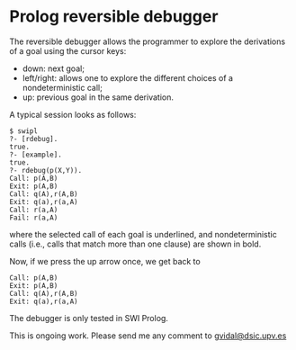 # Prolog reversible debugger

The reversible debugger allows the programmer to explore the derivations of a goal using the cursor keys:

* down: next goal;
* left/right: allows one to explore the different choices of a nondeterministic call;
* up: previous goal in the same derivation.

A typical session looks as follows:

```
$ swipl
?- [rdebug].
true.
?- [example].
true.
?- rdebug(p(X,Y)).
Call: p(A,B)
Exit: p(A,B)
Call: q(A),r(A,B)
Exit: q(a),r(a,A)
Call: r(a,A)
Fail: r(a,A)
```
where the selected call of each goal is underlined, and nondeterministic calls (i.e., calls that match more than one clause) are shown in bold.

Now, if we press the up arrow once, we get back to

```
Call: p(A,B)
Exit: p(A,B)
Call: q(A),r(A,B) 
Exit: q(a),r(a,A)   
```

The debugger is only tested in SWI Prolog.

This is ongoing work. Please send me any comment to <gvidal@dsic.upv.es>